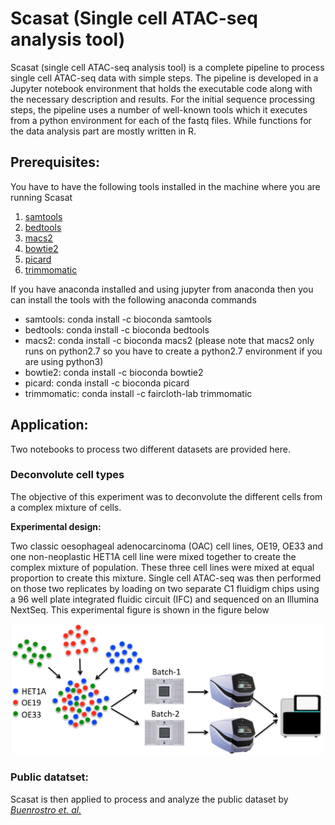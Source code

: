 # Scasat (Single cell ATAC-seq analysis tool)
Scasat (single cell ATAC-seq analysis tool) is a complete pipeline to process single cell ATAC-seq data with simple steps. The pipeline is developed in a Jupyter notebook environment that holds the executable code along with the necessary description and results. For the initial sequence processing steps, the pipeline uses a number of well-known tools which it executes from a python environment for each of the fastq files. While functions for the data analysis part are mostly written in R.

## Prerequisites:

You have to have the following tools installed in the machine where you are running Scasat
1. [samtools](http://www.htslib.org)
2. [bedtools](http://bedtools.readthedocs.io/en/latest/)
3. [macs2](https://github.com/taoliu/MACS)
4. [bowtie2](http://bowtie-bio.sourceforge.net/bowtie2/index.shtml)
5. [picard](http://broadinstitute.github.io/picard/)
6. [trimmomatic](http://www.usadellab.org/cms/?page=trimmomatic)

If you have anaconda installed and using jupyter from anaconda then you can install the tools with the following anaconda commands
* samtools: conda install -c bioconda samtools
* bedtools: conda install -c bioconda bedtools 
* macs2: conda install -c bioconda macs2 (please note that macs2 only runs on python2.7 so you have to create a python2.7 environment if you are using python3)
* bowtie2: conda install -c bioconda bowtie2
* picard: conda install -c bioconda picard
* trimmomatic: conda install -c faircloth-lab trimmomatic



## Application: ##
Two notebooks to process two different datasets are provided here. 

### Deconvolute cell types ###

The objective of this experiment was to deconvolute the different cells from a complex mixture of cells.

__Experimental design:__

Two classic oesophageal adenocarcinoma (OAC) cell lines, OE19, OE33 and one non-neoplastic HET1A cell line were mixed together to create the complex mixture of population. These three cell lines were mixed at equal proportion to create this mixture. Single cell ATAC-seq was then performed on those two replicates by loading on two separate C1 fluidigm chips using a 96 well plate integrated fluidic circuit (IFC) and sequenced on an Illumina NextSeq. This experimental figure is shown in the figure below

<img src="ExperimentalDesign.png" alt="Experimental Desing" style="width: 500px;"/>

### Public datatset: ###
Scasat is then applied to process and analyze the public dataset by [_Buenrostro et. al._](https://www.nature.com/articles/nature14590)
